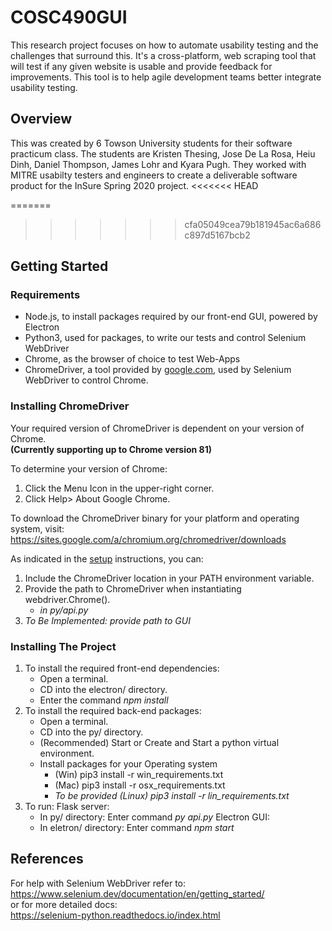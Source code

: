 
# COSC490GUI
This research project focuses on how to automate usability testing and the challenges that surround this. It's a cross-platform, web scraping tool that will test if any given website is usable and provide feedback for improvements. This tool is to help agile development teams better integrate usability testing.

## Overview
This was created by 6 Towson University students for their software practicum class. The students are Kristen Thesing, Jose De La Rosa, Heiu Dinh, Daniel Thompson, James Lohr and Kyara Pugh. They worked with MITRE usabilty testers and engineers to create a deliverable software product for the InSure Spring 2020 project. 
<<<<<<< HEAD

=======
>>>>>>> cfa05049cea79b181945ac6a686c897d5167bcb2

## Getting Started


### Requirements  
- Node.js, to install packages required by our front-end GUI, powered by Electron
- Python3, used for packages, to write our tests and control Selenium WebDriver
- Chrome, as the browser of choice to test Web-Apps
- ChromeDriver, a tool provided by [google.com](https://sites.google.com/a/chromium.org/chromedriver/home "ChromeDriver Documentation"), used by Selenium WebDriver to control Chrome. 

### Installing ChromeDriver 

Your required version of ChromeDriver is dependent on your version of Chrome.  
**(Currently supporting up to Chrome version 81)**  

To determine your version of Chrome:
1. Click the Menu Icon in the upper-right corner.  
2. Click Help> About Google Chrome.  

To download the ChromeDriver binary for your platform and operating system, visit:  
https://sites.google.com/a/chromium.org/chromedriver/downloads  

As indicated in the [setup](https://sites.google.com/a/chromium.org/chromedriver/getting-started) instructions, you can:
1. Include the ChromeDriver location in your PATH environment variable.
2. Provide the path to ChromeDriver when instantiating webdriver.Chrome().
   * *in py/api.py*
3. *To Be Implemented: provide path to GUI*

### Installing The Project

1. To install the required front-end dependencies:  
   * Open a terminal.
   * CD into the electron/ directory.
   * Enter the command *npm install*
2. To install the required back-end packages:   
   * Open a terminal.
   * CD into the py/ directory.
   * (Recommended) Start or Create and Start a python virtual environment.
   * Install packages for your Operating system
      * (Win) pip3 install -r win_requirements.txt
      * (Mac) pip3 install -r osx_requirements.txt
      * *To be provided (Linux) pip3 install -r lin_requirements.txt*
3. To run: 
    Flask server:
    * In py/ directory: 
      Enter command *py api.py* 
    Electron GUI:
    * In eletron/ directory: 
      Enter command *npm start*
    
## References

For help with Selenium WebDriver refer to:  
https://www.selenium.dev/documentation/en/getting_started/  
or for more detailed docs:  
https://selenium-python.readthedocs.io/index.html
